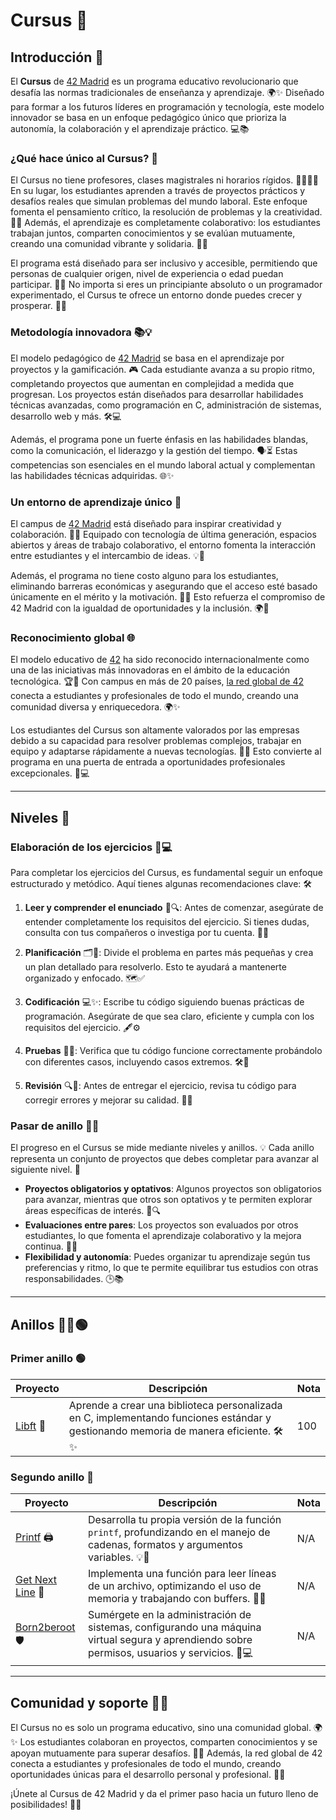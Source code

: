 # Cursus 🚀

## Introducción 🌟

El **Cursus** de [42 Madrid](../README.md#-42-madrid) es un programa educativo revolucionario que desafía las normas tradicionales de enseñanza y aprendizaje. 🌍✨ Diseñado para formar a los futuros líderes en programación y tecnología, este modelo innovador se basa en un enfoque pedagógico único que prioriza la autonomía, la colaboración y el aprendizaje práctico. 💻📚

### ¿Qué hace único al Cursus? 🌟

El Cursus no tiene profesores, clases magistrales ni horarios rígidos. 👩‍💻👨‍💻 En su lugar, los estudiantes aprenden a través de proyectos prácticos y desafíos reales que simulan problemas del mundo laboral. Este enfoque fomenta el pensamiento crítico, la resolución de problemas y la creatividad. 🤔💡 Además, el aprendizaje es completamente colaborativo: los estudiantes trabajan juntos, comparten conocimientos y se evalúan mutuamente, creando una comunidad vibrante y solidaria. 🤝💬

El programa está diseñado para ser inclusivo y accesible, permitiendo que personas de cualquier origen, nivel de experiencia o edad puedan participar. 🌈✨ No importa si eres un principiante absoluto o un programador experimentado, el Cursus te ofrece un entorno donde puedes crecer y prosperar. 🌟💪

### Metodología innovadora 📚💡

El modelo pedagógico de [42 Madrid](../README.md#-42-madrid) se basa en el aprendizaje por proyectos y la gamificación. 🎮 Cada estudiante avanza a su propio ritmo, completando proyectos que aumentan en complejidad a medida que progresan. Los proyectos están diseñados para desarrollar habilidades técnicas avanzadas, como programación en C, administración de sistemas, desarrollo web y más. 🛠️💻

Además, el programa pone un fuerte énfasis en las habilidades blandas, como la comunicación, el liderazgo y la gestión del tiempo. 🗣️⏳ Estas competencias son esenciales en el mundo laboral actual y complementan las habilidades técnicas adquiridas. 🌐✨

### Un entorno de aprendizaje único 🌟

El campus de [42 Madrid](../README.md#-42-madrid) está diseñado para inspirar creatividad y colaboración. 🏢✨ Equipado con tecnología de última generación, espacios abiertos y áreas de trabajo colaborativo, el entorno fomenta la interacción entre estudiantes y el intercambio de ideas. 💡🤝

Además, el programa no tiene costo alguno para los estudiantes, eliminando barreras económicas y asegurando que el acceso esté basado únicamente en el mérito y la motivación. 💸❌ Esto refuerza el compromiso de 42 Madrid con la igualdad de oportunidades y la inclusión. 🌍🌈

### Reconocimiento global 🌐

El modelo educativo de [42](../README.md#-42-network) ha sido reconocido internacionalmente como una de las iniciativas más innovadoras en el ámbito de la educación tecnológica. 🏆🌟 Con campus en más de 20 países, [la red global de 42](../README.md#-42-network) conecta a estudiantes y profesionales de todo el mundo, creando una comunidad diversa y enriquecedora. 🌍✨

Los estudiantes del Cursus son altamente valorados por las empresas debido a su capacidad para resolver problemas complejos, trabajar en equipo y adaptarse rápidamente a nuevas tecnologías. 🚀💼 Esto convierte al programa en una puerta de entrada a oportunidades profesionales excepcionales. 🌟💻

---

## Niveles 🎯

### Elaboración de los ejercicios 📝💻

Para completar los ejercicios del Cursus, es fundamental seguir un enfoque estructurado y metódico. Aquí tienes algunas recomendaciones clave: 🛠️

1. **Leer y comprender el enunciado** 📖🔍: Antes de comenzar, asegúrate de entender completamente los requisitos del ejercicio. Si tienes dudas, consulta con tus compañeros o investiga por tu cuenta. 🤔💡

2. **Planificación** 🗂️🧠: Divide el problema en partes más pequeñas y crea un plan detallado para resolverlo. Esto te ayudará a mantenerte organizado y enfocado. 🗺️✅

3. **Codificación** 💻✨: Escribe tu código siguiendo buenas prácticas de programación. Asegúrate de que sea claro, eficiente y cumpla con los requisitos del ejercicio. 🖋️⚙️

4. **Pruebas** 🧪✅: Verifica que tu código funcione correctamente probándolo con diferentes casos, incluyendo casos extremos. 🛠️🔄

5. **Revisión** 🔍📝: Antes de entregar el ejercicio, revisa tu código para corregir errores y mejorar su calidad. 🧹✨

### Pasar de anillo 🔄💎

El progreso en el Cursus se mide mediante niveles y anillos. 💡 Cada anillo representa un conjunto de proyectos que debes completar para avanzar al siguiente nivel. 🎯

- **Proyectos obligatorios y optativos**: Algunos proyectos son obligatorios para avanzar, mientras que otros son optativos y te permiten explorar áreas específicas de interés. 🌟🔍
- **Evaluaciones entre pares**: Los proyectos son evaluados por otros estudiantes, lo que fomenta el aprendizaje colaborativo y la mejora continua. 📝🤝
- **Flexibilidad y autonomía**: Puedes organizar tu aprendizaje según tus preferencias y ritmo, lo que te permite equilibrar tus estudios con otras responsabilidades. 🕒📚

---

## Anillos 🔵🔴🟢

### Primer anillo 🟢

| Proyecto       | Descripción                                                                                     | Nota |
|----------------|-------------------------------------------------------------------------------------------------|------|
| [Libft](./C/Libft/README.md) 📘 | Aprende a crear una biblioteca personalizada en C, implementando funciones estándar y gestionando memoria de manera eficiente. 🛠️✨ | 100  |

### Segundo anillo 🔵

| Proyecto           | Descripción                                                                                     | Nota |
|--------------------|-------------------------------------------------------------------------------------------------|------|
| [Printf](./C/printf/README.md) 🖨️ | Desarrolla tu propia versión de la función `printf`, profundizando en el manejo de cadenas, formatos y argumentos variables. 💡📜 | N/A  |
| [Get Next Line](./C/get_next_line/README.md) 📜 | Implementa una función para leer líneas de un archivo, optimizando el uso de memoria y trabajando con buffers. 🧵📂 | N/A  |
| [Born2beroot](./Sistemas/Born2beroot/README.md) 🛡️ | Sumérgete en la administración de sistemas, configurando una máquina virtual segura y aprendiendo sobre permisos, usuarios y servicios. 🔐💻 | N/A  |

---

## Comunidad y soporte 🤝🌟

El Cursus no es solo un programa educativo, sino una comunidad global. 🌍✨ Los estudiantes colaboran en proyectos, comparten conocimientos y se apoyan mutuamente para superar desafíos. 🌈💬 Además, la red global de 42 conecta a estudiantes y profesionales de todo el mundo, creando oportunidades únicas para el desarrollo personal y profesional. 🌟🤗

¡Únete al Cursus de 42 Madrid y da el primer paso hacia un futuro lleno de posibilidades! 🚀🌟
